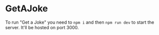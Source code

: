 # GetAJoke
To run "Get a Joke" you need to `npm i` and then `npm run dev` to start the server. It'll be hosted on port 3000.